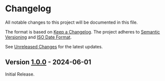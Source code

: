 # Changelog

All notable changes to this project will be documented in this file.

The format is based on [Keep a Changelog](https://keepachangelog.com/en/1.0.0/).
The project adheres to [Semantic Versioning](https://semver.org/spec/v2.0.0.html)
and [ISO Date Format](https://www.iso.org/iso-8601-date-and-time-format.html).

See [Unreleased Changes] for the latest updates.

## Version [1.0.0] - 2024-06-01

Initial Release.


[Unreleased Changes]: https://github.com/abapPM/abapPM/compare/1.0.0...main
[1.0.0]: https://github.com/abapPM/abapPM/releases/tag/1.0.0
